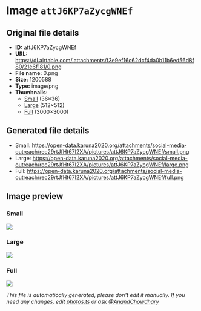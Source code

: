 # Image `attJ6KP7aZycgWNEf`

## Original file details

- **ID:** attJ6KP7aZycgWNEf
- **URL:** https://dl.airtable.com/.attachments/f3e9ef16c62dcf4da0b11b6ed56d8f80/21e6f181/0.png
- **File name:** 0.png
- **Size:** 1200588
- **Type:** image/png
- **Thumbnails:**
  - [Small](https://dl.airtable.com/.attachmentThumbnails/3b0572d92929fa87e306975b3c2a6f50/99570cd1) (36×36)
  - [Large](https://dl.airtable.com/.attachmentThumbnails/25b54b52656570fa55e7d21d085b42f7/d2fcdefe) (512×512)
  - [Full](https://dl.airtable.com/.attachmentThumbnails/47daf85bee67d5b8fe88d3319a5621d4/f1436aee) (3000×3000)

## Generated file details

- Small: https://open-data.karuna2020.org/attachments/social-media-outreach/rec29rtJfHt67I2XA/pictures/attJ6KP7aZycgWNEf/small.png
- Large: https://open-data.karuna2020.org/attachments/social-media-outreach/rec29rtJfHt67I2XA/pictures/attJ6KP7aZycgWNEf/large.png
- Full: https://open-data.karuna2020.org/attachments/social-media-outreach/rec29rtJfHt67I2XA/pictures/attJ6KP7aZycgWNEf/full.png

## Image preview

### Small

![](https://open-data.karuna2020.org/attachments/social-media-outreach/rec29rtJfHt67I2XA/pictures/attJ6KP7aZycgWNEf/small.png)

### Large

![](https://open-data.karuna2020.org/attachments/social-media-outreach/rec29rtJfHt67I2XA/pictures/attJ6KP7aZycgWNEf/large.png)

### Full

![](https://open-data.karuna2020.org/attachments/social-media-outreach/rec29rtJfHt67I2XA/pictures/attJ6KP7aZycgWNEf/full.png)

_This file is automatically generated, please don't edit it manually. If you need any changes, edit [photos.ts](/photos.ts) or ask [@AnandChowdhary](https://github.com/AnandChowdhary)_
